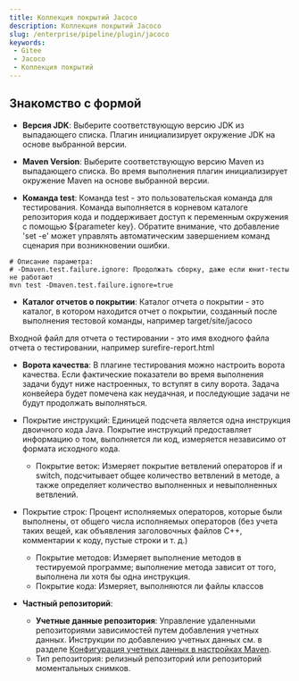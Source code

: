 ```yaml
---
title: Коллекция покрытий Jacoco
description: Коллекция покрытий Jacoco
slug: /enterprise/pipeline/plugin/jacoco
keywords:
 - Gitee
 - Jacoco
 - Коллекция покрытий
---
```


## Знакомство с формой

- **Версия JDK**: Выберите соответствующую версию JDK из выпадающего списка. Плагин инициализирует окружение JDK на основе выбранной версии.

- **Maven Version**: Выберите соответствующую версию Maven из выпадающего списка. Во время выполнения плагин инициализирует окружение Maven на основе выбранной версии.

- **Команда test**: Команда test - это пользовательская команда для тестирования. Команда выполняется в корневом каталоге репозитория кода и поддерживает доступ к переменным окружения с помощью ${parameter key}. Обратите внимание, что добавление 'set -e' может управлять автоматическим завершением команд сценария при возникновении ошибки.

```shell
# Описание параметра:
# -Dmaven.test.failure.ignore: Продолжать сборку, даже если юнит-тесты не работают
mvn test -Dmaven.test.failure.ignore=true
```

- **Каталог отчетов о покрытии**: Каталог отчета о покрытии - это каталог, в котором находится отчет о покрытии, созданный после выполнения тестовой команды, например target/site/jacoco

Входной файл для отчета о тестировании - это имя входного файла отчета о тестировании, например surefire-report.html

- **Ворота качества**: В плагине тестирования можно настроить ворота качества. Если фактические показатели во время выполнения задачи будут ниже настроенных, то вступят в силу ворота. Задача конвейера будет помечена как неудачная, и последующие задачи не будут продолжать выполняться.
- Покрытие инструкций: Единицей подсчета является одна инструкция двоичного кода Java. Покрытие инструкций предоставляет информацию о том, выполняется ли код, измеряется независимо от формата исходного кода.
  - Покрытие веток: Измеряет покрытие ветвлений операторов if и switch, подсчитывает общее количество ветвлений в методе, а также определяет количество выполненных и невыполненных ветвлений.
- Покрытие строк: Процент исполняемых операторов, которые были выполнены, от общего числа исполняемых операторов (без учета таких вещей, как объявления заголовочных файлов C++, комментарии к коду, пустые строки и т. д.)
  - Покрытие методов: Измеряет выполнение методов в тестируемой программе; выполнение метода зависит от того, выполнена ли хотя бы одна инструкция.
  - Покрытие кода: Измеряет, выполняются ли файлы классов

- **Частный репозиторий**:
    - **Учетные данные репозитория**: Управление удаленными репозиториями зависимостей путем добавления учетных данных. Инструкции по добавлению учетных данных см. в разделе [Конфигурация учетных данных в настройках Maven](/).
    - Тип репозитория: релизный репозиторий или репозиторий моментальных снимков.